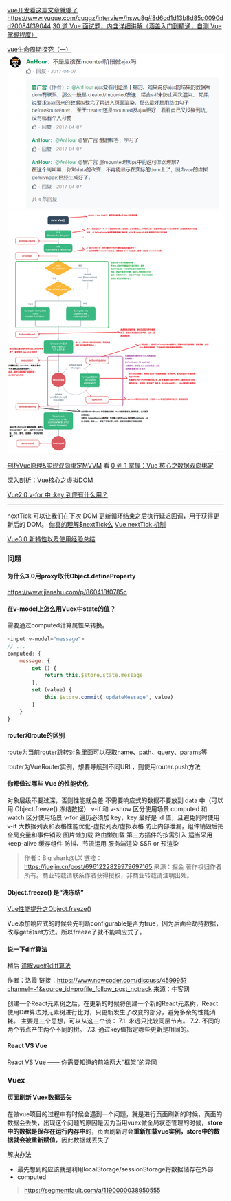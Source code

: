 [vue开发看这篇文章就够了](https://segmentfault.com/a/1190000012692321)
https://www.yuque.com/cuggz/interview/hswu8g#8d6cd1d13b8d85c0090dd20084f39044
[30 道 Vue 面试题，内含详细讲解（涵盖入门到精通，自测 Vue 掌握程度）
](https://github.com/fengshi123/blog/issues/14)


[vue生命周期探究（一）](https://segmentfault.com/a/1190000008879966)
![](image/2021-07-16-21-30-35.png)
![](image/2021-07-19-17-06-22.png)

[剖析Vue原理&实现双向绑定MVVM](https://segmentfault.com/a/1190000006599500)
看 [0 到 1 掌握：Vue 核心之数据双向绑定](https://juejin.cn/post/6844903903822086151#heading-13)

[深入剖析：Vue核心之虚拟DOM](https://github.com/fengshi123/blog/blob/master/articles/%E6%B7%B1%E5%85%A5%E5%89%96%E6%9E%90%EF%BC%9AVue%E6%A0%B8%E5%BF%83%E4%B9%8B%E8%99%9A%E6%8B%9FDOM.md)

[Vue2.0 v-for 中 :key 到底有什么用？](https://www.zhihu.com/question/61064119)

---
nextTick 可以让我们在下次 DOM 更新循环结束之后执行延迟回调，用于获得更新后的 DOM。
[你真的理解$nextTick么](https://juejin.cn/post/6844903843197616136#heading-6)
[Vue nextTick 机制](https://juejin.cn/post/6844903599655370765#heading-1)

[Vue3.0 新特性以及使用经验总结](https://juejin.cn/post/6940454764421316644#heading-15)


### 问题

#### 为什么3.0用proxy取代Object.defineProperty
https://www.jianshu.com/p/860418f0785c

#### 在v-model上怎么用Vuex中state的值？
需要通过computed计算属性来转换。

```js
<input v-model="message">
// ...
computed: {
    message: {
        get () {
            return this.$store.state.message
        },
        set (value) {
            this.$store.commit('updateMessage', value)
        }
    }
}
```

#### router和route的区别
route为当前router跳转对象里面可以获取name、path、query、params等

router为VueRouter实例，想要导航到不同URL，则使用router.push方法

#### 你都做过哪些 Vue 的性能优化

对象层级不要过深，否则性能就会差
不需要响应式的数据不要放到 data 中（可以用 Object.freeze() 冻结数据）
v-if 和 v-show 区分使用场景
computed 和 watch 区分使用场景
v-for 遍历必须加 key，key 最好是 id 值，且避免同时使用 v-if
大数据列表和表格性能优化-虚拟列表/虚拟表格
防止内部泄漏，组件销毁后把全局变量和事件销毁
图片懒加载
路由懒加载
第三方插件的按需引入
适当采用 keep-alive 缓存组件
防抖、节流运用
服务端渲染 SSR or 预渲染

>作者：Big shark@LX
链接：https://juejin.cn/post/6961222829979697165
来源：掘金
著作权归作者所有。商业转载请联系作者获得授权，非商业转载请注明出处。

#### Object.freeze() 是“浅冻结”
[Vue性能提升之Object.freeze()](https://juejin.cn/post/6844903922469961741#heading-6)

Vue添加响应式的时候会先判断configurable是否为true，因为后面会劫持数据，改写get和set方法。所以freeze了就不能响应式了。

#### 说一下diff算法
稍后 [详解vue的diff算法](https://juejin.cn/post/6844903607913938951)

作者：洛霞
链接：https://www.nowcoder.com/discuss/459995?channel=-1&source_id=profile_follow_post_nctrack
来源：牛客网

创建一个React元素树之后，在更新的时候将创建一个新的React元素树，React使用Diff算法对元素树进行比对，只更新发生了改变的部分，避免多余的性能消耗。
主要是三个思想，可以从这三个谈：
7.1. 永远只比较同层节点。
7.2. 不同的两个节点产生两个不同的树。
7.3. 通过key值指定哪些更新是相同的。

#### React VS Vue
[React VS Vue —— 你需要知道的前端两大“框架”的异同](http://www.yangyong.xyz/2019/07/29/react-vs-vue/)

### Vuex

#### 页面刷新 Vuex数据丢失

在做vue项目的过程中有时候会遇到一个问题，就是进行页面刷新的时候，页面的数据会丢失，出现这个问题的原因是因为当用vuex做全局状态管理的时候，**store中的数据是保存在运行内存中**的，页面刷新时会**重新加载vue实例，store中的数据就会被重新赋值**，因此数据就丢失了

解决办法
- 最先想到的应该就是利用localStorage/sessionStorage将数据储存在外部
- computed

>https://segmentfault.com/a/1190000038950555